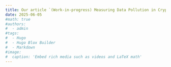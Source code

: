 ```yaml
---
title: Our article `(Work-in-progress) Measuring Data Pollution in Cryptocurrency Abuse Reporting Services` has been accepted and won the best Work-in-progress paper at JNIC 2025 ✅
date: 2025-06-05
#math: true
#authors:
#  - admin
#tags:
#  - Hugo
#  - Hugo Blox Builder
#  - Markdown
#image:
#  caption: 'Embed rich media such as videos and LaTeX math'
---
```

